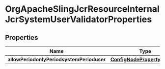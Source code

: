 
# OrgApacheSlingJcrResourceInternalJcrSystemUserValidatorProperties

## Properties
Name | Type | Description | Notes
------------ | ------------- | ------------- | -------------
**allowPeriodonlyPeriodsystemPerioduser** | [**ConfigNodePropertyBoolean**](ConfigNodePropertyBoolean.md) |  |  [optional]



